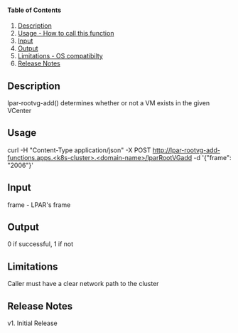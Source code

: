 #### Table of Contents

1. [Description](#description)
2. [Usage - How to call this function](#usage)
3. [Input](#input)
4. [Output](#output)
5. [Limitations - OS compatibilty](#limitations)
6. [Release Notes](#release_notes)


## Description
lpar-rootvg-add() determines whether or not a VM exists in the given VCenter


## Usage
curl -H "Content-Type application/json" -X POST http://lpar-rootvg-add-functions.apps.<k8s-cluster>.<domain-name>/lparRootVGadd -d '{"frame": "<Frame>2006"}'


## Input
frame - LPAR's frame


## Output
0 if successful, 1 if not

## Limitations
Caller must have a clear network path to the cluster


## Release Notes
v1. Initial Release
